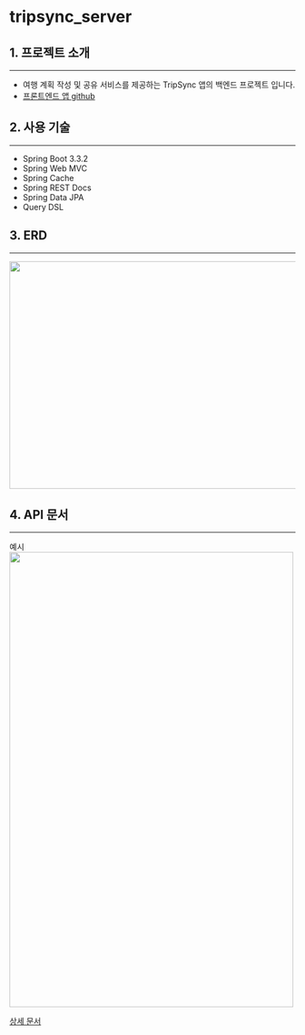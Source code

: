 # tripsync_server

## 1. 프로젝트 소개
---
- 여행 계획 작성 및 공유 서비스를 제공하는 TripSync 앱의 백엔드 프로젝트 입니다. <br>
- [프론트엔드 앱 github](https://github.com/NBCAndroid15/TripSync)

## 2. 사용 기술
---
- Spring Boot 3.3.2
- Spring Web MVC
- Spring Cache
- Spring REST Docs
- Spring Data JPA
- Query DSL

## 3. ERD
---
<img src="https://github.com/kt2790/tripsync_server/assets/138543028/81d23fd9-9c43-4ac2-b513-012f6f299256" width="600" height="400" />

## 4. API 문서
---
예시<br>
<img src="https://github.com/kt2790/tripsync_server/assets/138543028/f93220ca-d0fe-42c9-9643-8cd68fffd0d0" width="500" height="800" />

[상세 문서](https://kt2790.github.io/tripsync_api/)

